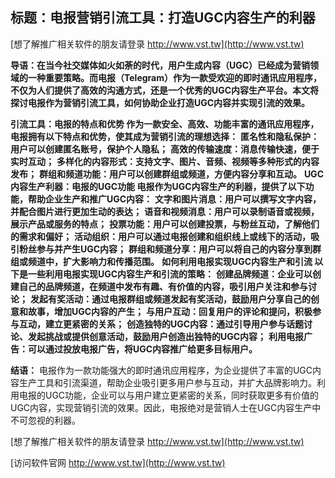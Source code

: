 ## **标题：电报营销引流工具：打造UGC内容生产的利器**

[想了解推广相关软件的朋友请登录 http://www.vst.tw](http://www.vst.tw)

**导语：在当今社交媒体如火如荼的时代，用户生成内容（UGC）已经成为营销领域的一种重要策略。而电报（Telegram）作为一款受欢迎的即时通讯应用程序，不仅为人们提供了高效的沟通方式，还是一个优秀的UGC内容生产平台。本文将探讨电报作为营销引流工具，如何协助企业打造UGC内容并实现引流的效果。**

**引流工具：电报的特点和优势 作为一款安全、高效、功能丰富的通讯应用程序，电报拥有以下特点和优势，使其成为营销引流的理想选择：**
**匿名性和隐私保护：用户可以创建匿名账号，保护个人隐私；**
**高效的传输速度：消息传输快速，便于实时互动；**
**多样化的内容形式：支持文字、图片、音频、视频等多种形式的内容发布；**
**群组和频道功能：用户可以创建群组或频道，方便内容分享和互动。**
**UGC内容生产利器：电报的UGC功能 电报作为UGC内容生产的利器，提供了以下功能，帮助企业生产和推广UGC内容：**
**文字和图片消息：用户可以撰写文字内容，并配合图片进行更加生动的表达；**
**语音和视频消息：用户可以录制语音或视频，展示产品或服务的特点；**
**投票功能：用户可以创建投票，与粉丝互动，了解他们的需求和偏好；**
**活动组织：用户可以通过电报创建和组织线上或线下的活动，吸引粉丝参与并产生UGC内容；**
**群组和频道分享：用户可以将自己的内容分享到群组或频道中，扩大影响力和传播范围。**
**如何利用电报实现UGC内容生产和引流 以下是一些利用电报实现UGC内容生产和引流的策略：**
**创建品牌频道：企业可以创建自己的品牌频道，在频道中发布有趣、有价值的内容，吸引用户关注和参与讨论；**
**发起有奖活动：通过电报群组或频道发起有奖活动，鼓励用户分享自己的创意和故事，增加UGC内容的产生；**
**与用户互动：回复用户的评论和提问，积极参与互动，建立更紧密的关系；**
**创造独特的UGC内容：通过引导用户参与话题讨论、发起挑战或提供创意活动，鼓励用户创造出独特的UGC内容；**
**利用电报广告：可以通过投放电报广告，将UGC内容推广给更多目标用户。**

**结语：**
电报作为一款功能强大的即时通讯应用程序，为企业提供了丰富的UGC内容生产工具和引流渠道，帮助企业吸引更多用户参与互动，并扩大品牌影响力。利用电报的UGC功能，企业可以与用户建立更紧密的关系，同时获取更多有价值的UGC内容，实现营销引流的效果。因此，电报绝对是营销人士在UGC内容生产中不可忽视的利器。

[想了解推广相关软件的朋友请登录 http://www.vst.tw](http://www.vst.tw)


[访问软件官网 http://www.vst.tw](http://www.vst.tw)
